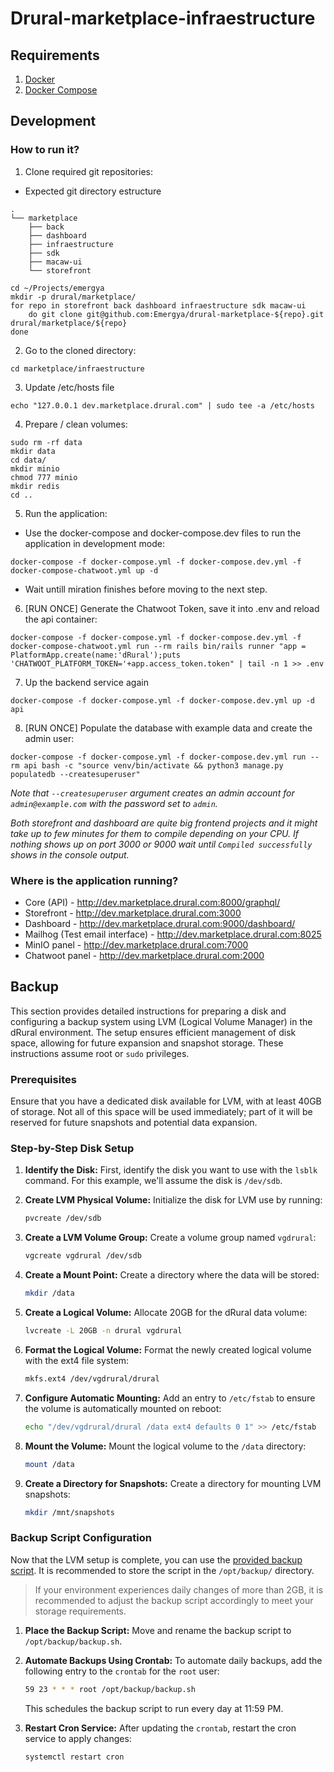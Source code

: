 # Drural-marketplace-infraestructure

## Requirements

1. [Docker](https://docs.docker.com/install/)
2. [Docker Compose](https://docs.docker.com/compose/install/)

## Development

### How to run it?

1. Clone required git repositories:

- Expected git directory estructure

```
.
└── marketplace
    ├── back
    ├── dashboard
    ├── infraestructure
    ├── sdk
    ├── macaw-ui
    └── storefront

```

```
cd ~/Projects/emergya
mkdir -p drural/marketplace/
for repo in storefront back dashboard infraestructure sdk macaw-ui
    do git clone git@github.com:Emergya/drural-marketplace-${repo}.git drural/marketplace/${repo}
done
```

2. Go to the cloned directory:

```
cd marketplace/infraestructure
```

3. Update /etc/hosts file

```
echo "127.0.0.1 dev.marketplace.drural.com" | sudo tee -a /etc/hosts
```

4. Prepare / clean volumes:

```
sudo rm -rf data
mkdir data
cd data/
mkdir minio
chmod 777 minio
mkdir redis
cd ..
```

5. Run the application:

- Use the docker-compose and docker-compose.dev files to run the application in development mode:

```
docker-compose -f docker-compose.yml -f docker-compose.dev.yml -f docker-compose-chatwoot.yml up -d
```

- Wait untill miration finishes before moving to the next step.

6. [RUN ONCE] Generate the Chatwoot Token, save it into .env and reload the api container:

```
docker-compose -f docker-compose.yml -f docker-compose.dev.yml -f docker-compose-chatwoot.yml run --rm rails bin/rails runner "app = PlatformApp.create(name:'dRural');puts 'CHATWOOT_PLATFORM_TOKEN='+app.access_token.token" | tail -n 1 >> .env
```

7. Up the backend service again

```
docker-compose -f docker-compose.yml -f docker-compose.dev.yml up -d api
```

8. [RUN ONCE] Populate the database with example data and create the admin user:

```
docker-compose -f docker-compose.yml -f docker-compose.dev.yml run --rm api bash -c "source venv/bin/activate && python3 manage.py populatedb --createsuperuser"
```

_Note that `--createsuperuser` argument creates an admin account for `admin@example.com` with the password set to `admin`._

_Both storefront and dashboard are quite big frontend projects and it might take up to few minutes for them to compile depending on your CPU. If nothing shows up on port 3000 or 9000 wait until `Compiled successfully` shows in the console output._

### Where is the application running?

- Core (API) - http://dev.marketplace.drural.com:8000/graphql/
- Storefront - http://dev.marketplace.drural.com:3000
- Dashboard - http://dev.marketplace.drural.com:9000/dashboard/
- Mailhog (Test email interface) - http://dev.marketplace.drural.com:8025
- MinIO panel - http://dev.marketplace.drural.com:7000
- Chatwoot panel - http://dev.marketplace.drural.com:2000

## Backup

This section provides detailed instructions for preparing a disk and configuring a backup system using LVM (Logical Volume Manager) in the dRural environment. The setup ensures efficient management of disk space, allowing for future expansion and snapshot storage. These instructions assume root or `sudo` privileges.

### Prerequisites
Ensure that you have a dedicated disk available for LVM, with at least 40GB of storage. Not all of this space will be used immediately; part of it will be reserved for future snapshots and potential data expansion.

### Step-by-Step Disk Setup

1. **Identify the Disk:**
   First, identify the disk you want to use with the `lsblk` command. For this example, we'll assume the disk is `/dev/sdb`.

2. **Create LVM Physical Volume:**
   Initialize the disk for LVM use by running:
   ```bash
   pvcreate /dev/sdb
   ```

3. **Create a LVM Volume Group:**
   Create a volume group named `vgdrural`:
   ```bash
   vgcreate vgdrural /dev/sdb
   ```

4. **Create a Mount Point:**
   Create a directory where the data will be stored:
   ```bash
   mkdir /data
   ```

5. **Create a Logical Volume:**
   Allocate 20GB for the dRural data volume:
   ```bash
   lvcreate -L 20GB -n drural vgdrural
   ```

6. **Format the Logical Volume:**
   Format the newly created logical volume with the ext4 file system:
   ```bash
   mkfs.ext4 /dev/vgdrural/drural
   ```

7. **Configure Automatic Mounting:**
   Add an entry to `/etc/fstab` to ensure the volume is automatically mounted on reboot:
   ```bash
   echo "/dev/vgdrural/drural /data ext4 defaults 0 1" >> /etc/fstab
   ```

8. **Mount the Volume:**
   Mount the logical volume to the `/data` directory:
   ```bash
   mount /data
   ```

9. **Create a Directory for Snapshots:**
   Create a directory for mounting LVM snapshots:
   ```bash
   mkdir /mnt/snapshots
   ```

### Backup Script Configuration

Now that the LVM setup is complete, you can use the [provided backup script](./backup-template.sh). It is recommended to store the script in the `/opt/backup/` directory.

> If your environment experiences daily changes of more than 2GB, it is recommended to adjust the backup script accordingly to meet your storage requirements.

1. **Place the Backup Script:**
   Move and rename the backup script to `/opt/backup/backup.sh`.

2. **Automate Backups Using Crontab:**
   To automate daily backups, add the following entry to the `crontab` for the `root` user:
   ```bash
   59 23 * * * root /opt/backup/backup.sh
   ```
   This schedules the backup script to run every day at 11:59 PM.

3. **Restart Cron Service:**
   After updating the `crontab`, restart the cron service to apply changes:
   ```bash
   systemctl restart cron
   ```
